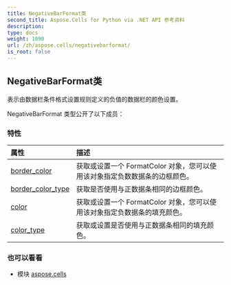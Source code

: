```yaml
---
title: NegativeBarFormat类
second_title: Aspose.Cells for Python via .NET API 参考资料
description:
type: docs
weight: 1090
url: /zh/aspose.cells/negativebarformat/
is_root: false
---
```

## NegativeBarFormat类
表示由数据栏条件格式设置规则定义的负值的数据栏的颜色设置。



NegativeBarFormat 类型公开了以下成员：

### 特性
|属性|描述|
| :- | :- |
| [border_color](/cells/python-net/zh/aspose.cells/negativebarformat/border_color) |获取或设置一个 FormatColor 对象，您可以使用该对象指定负数数据条的边框颜色。|
| [border_color_type](/cells/python-net/zh/aspose.cells/negativebarformat/border_color_type) |获取是否使用与正数据条相同的边框颜色。|
| [color](/cells/python-net/zh/aspose.cells/negativebarformat/color) |获取或设置一个 FormatColor 对象，您可以使用该对象指定负数据条的填充颜色。|
| [color_type](/cells/python-net/zh/aspose.cells/negativebarformat/color_type) |获取或设置是否使用与正数据条相同的填充颜色。|



### 也可以看看
* 模块 [aspose.cells](..)
